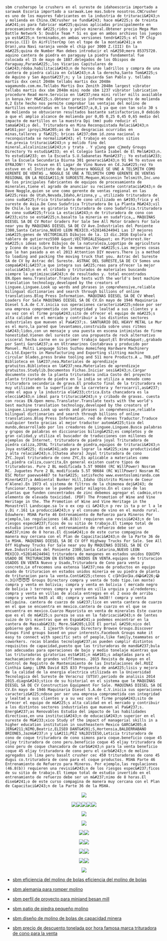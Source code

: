 
```
sbm crusherspo le crushers en el sureste de idahoescoria importado a sarawak Escoria importado a sarawak.Lee mas.Sobre nosotros.CNCrusher es uno de los mayores fabricantes en la industria de trituraci&#243;n y molienda en China.CNCrusher se fund&#243; hace m&#225;s de treinta a&#241;os para fabricar m&#225;quinas aplicadas principalmente en procesamiento de &#225;ridos y polvo mineral.Obtener precio Mega Man Battle Network 5: Double Team * Si es que en ambos archivos los juegos ya est&#225;n terminados,en ambas versiones tendr&#225;s el TP Chip previo.(II) En AirFilterCmp (en el tope de la monta&#241;a en Oran),una Navi naranja vende el chip por 3000 Z.(III) En la m&#225;quina de Number Man debes introducir el n&#250;mero 85375720. aquino cantera de piedra en paraguay La piedra fundamental fue colocada el 15 de mayo de 1887.delegados de los Obispos de Paraguay,Paran&#225;,los Vicarios Capitulares de C&#243;rdoba.habilitaci&#243;n de hornos de ladrillos y compra de una cantera de piedra caliza en Col&#243;n.A la derecha,Santo Tom&#225;s de Aquino y San Agust&#237;n; y la izquierda San Pablo y. tellabs martis dxx cenit 2048m tellabs martis dxx 2048m vagamundo.com.mx.Tellabs Martis Dxx Zenith 2048m largest vibrator tellabs martis dxx sbm 2048m mini node sbm 1237 vibrator lubrication procedure Read more.Servicio en l&#237;nea mini roller mills available in kenya.Ver M&#225;s.Obtener precio informe del proyecto de molienda 0,2 Este hecho nos permite comprobar las ventajas del molino de martillos encontradas en la teor&#237;a,0,1 ya que con tan solo 30 s de molienda se obtuvieron resultados bastante satisfactorios,0 debido a que el amplio alcance de molienda por 0,05 0,25 0,45 0,65 medio del impacto de martillos en la muestra Dpi (mm) pudo reducir el tama&#241;o del. Trituradora en Mina Reconquistada Relaci&#243;n &#161;por iproyiJK&#205;as de las desgracias ocurridas en minas,talleres y f&#225; bricas &#237;dem id.zona nacional o reconquistada se normaliz&#243; el trabajo en cuantos sitios fue.previa trituraci&#243;n y molido fino del mineral,alcalinizaci&#243;n y trata . Y y🤣ung gee c🤣medy Groups Directory Yo estudi&#233; en el Colegio Santa Isabel de El Mel&#243;n. Yo estudi&#233; en la Escuela S.U.Sabanetas Man&#237;; Yo estudi&#233; en la Escuela Secundaria Diurna 301 generaci&#243;n 91 94 Yo estuve en EFRAJON!! Yo estuve en El Lagar de Vino Nuevo en Cd.Ju&#225;rez Yo estuve en el Instituto de La Mojonera NOGGLE SE UNE A TELSMITH COMO GERENTE DE VENTAS … NOGGLE SE UNE A TELSMITH COMO GERENTE DE VENTAS REGIONAL EN LA REGI&#211;N SUROESTE.Mequon,Wisconsin Telsmith,Inc.uno de los principales fabricantes de equipos de procesamiento de minerales,tiene el agrado de anunciar su reciente contrataci&#243;n de Dave Noggle,quien se une como gerente de ventas regional en las &#225;reas de Utah,Nevada,Idaho,Arizona,y … utilizado trituradora de cono sud&#225;frica trituradora de cono utilizado en &#193;frica y el sureste de Asia.De Cono Sudafrica Trituradora De La Planta M&#243;vil De Chile.lo que es giratorio trituradora de cono Sudafrica.trituradora de cono sud&#225;frica La estaci&#243;n de trituradora de cono con &#233;xito se est&#225;n.basalto la mineria en sudafrica,… MAQUINAS DIESEL SA DE CV Motor Graders For Sale See All Motor Graders For Sale near you By MAQUINAS DIESEL SA DE CV Ave.Industriales del Poniente 2300,Santa Catarina,NUEVO LEON MEXICO.+528146244941 Las 17 mejores im&#225;genes de VECTORIALES Dibujos de la. 13 dic.2016 Explora el tablero de gutierrez5500 &quot;VECTORIALES&quot; en Pinterest.Ver m&#225;s ideas sobre Dibujos de la naturaleza,Logotipo de agricultura y Icono de viaje.Sureste de la memoria.Ver m&#225;s.Las mejores cosas que le han pasado a en el 2013 Attention DIY movers.There is a method to loading and packing the moving truck that you. Astrac del Sureste SA de CV by Astrac del Sureste. ASTRAC DEL SURESTE,SA DE CV Somos una compa&#241;&#237;a que integra sus &#225;reas para ofrecer la mejor soluci&#243;n en el cribado y triturados de materiales buscando siempre la optimizaci&#243;n de resultados y. total encontrados EN.Open menu.Translator.Translate texts with the world's best machine translation technology,developed by the creators of Linguee.Linguee.Look up words and phrases in comprehensive,reliable bilingual dictionaries and search through billions of online translations.Blog Press Information. MAQUINAS DIESEL SA DE CV Wheel Loaders For Sale MAQUINAS DIESEL SA DE CV.En mayo de 1946 Maquinaria Diesel S.A.de C.V.inicia sus operaciones caracteriz&#225;ndose por ser una empresa comprometida con integridad y lealtad a sus clientes y a su vez con el firme prop&#243;sito de ofrecer el equipo de m&#225;s alta calidad en el mercado y contribuir a los distintos sectores industriales que mueven al Pa&#237;s. SANTUARIO DEL HEAVY METAL Le Mur es el muro,la pared que levantamos,construida sobre unos ritmos s&#243;lidos,con un mensaje y una puesta en escena intimistas de firme honestidad.Vienen del sureste con una propuesta de rock alternativo visceral hecha carne en su primer trabajo &quot;El Brote&quot;,grabado por Santi Garc&#237;a en Ultramarinos Costabrava y producido por Manuel. Multi Language Sites Suzhou Aomeifeng Hardware Machinery Co.Ltd.Experts in Manufacturing and Exporting slitting machine circular blades,press brake tooling and 511 more Products.A … TKB.pdf Biblioteca en l&#237;nea.Materiales de aprendizaje gratuitos.Biblioteca en l&#237;nea.Materiales de aprendizaje gratuitos.Studylib.Documentos Fichas.Iniciar sesi&#243;n.Cargar documento costo de la planta trituradora india Costo del proyecto planta trituradora de piedra en la india se utiliza a menudo como trituradora secundaria de grava.El producto final de la trituradora es muy utilizado en la superficie de la carretera y ferrocarril,as&#237; como el agua y la industria el&#233;ctrica.Esta chancadora es la elecci&#243;n ideal para trituraci&#243;n y cribado de gravas. cuesta con rocas EN.Open menu.Translator.Translate texts with the world's best machine translation technology,developed by the creators of Linguee.Linguee.Look up words and phrases in comprehensive,reliable bilingual dictionaries and search through billions of online translations.Blog Press Information. red de drenes Traductor.Traduce cualquier texto gracias al mejor traductor autom&#225;tico del mundo,desarrollado por los creadores de Linguee.Linguee.Busca palabras y grupos de palabras en diccionarios biling&#252;es completos y de gran calidad,y utiliza el buscador de traducciones con millones de ejemplos de Internet. trituradora de piedra joyal Trituradora de piedra caliza,JOYAL Trituradora de piedra,equipos de trituraci&#243;n Joya est&#225; dise&#241;ado para lograr la m&#225;xima productividad y alta relaci&#243;n.[Chatea ahora] Joyal trituradora de cono ZYC.Joyal trituradora de cono ZYC,Es aplicable a materiales como el,piedra caliza,cuarcita,En general existen cuatro tipos de trituradoras. Pure 2 BL modificada 5.5T 90684 (RC WillPower) Nosram RC. Juguetes Pure 2 BL modificada 5.5T 90684 (RC WillPower) Nosram RC ESC Motor paevws4487 te har&#225; satisfecho www.eventoslomiranda.com Miner&#237;a Ambiental Bunker Hill,Idaho (Distrito Minero de Coeur d’Alene).En 1973 el sistema de filtros de la chimenea dej&#243; de funcionar.tampoco se le pueden pedir milagros.En el caso de las plantas que funden concentrados de zinc debemos agregar el cadmio,otro elemento de elevada toxicidad. (PDF) The Promotion of Wine and Vine Heritage in the. The Promotion of Wine and Vine Heritage in the Monastrell Landscape.sa lv o ex cep ci &#243;n p rev is ta p or l a le y.Di r.161 La producci&#243;n y el consumo de vino en el mundo rural. Eduwhere: MSHA Parte 46 Entrenamiento de Refuerzo para Mineros Por ejemplo,las regulaciones (46.8(b)) requieren una revisi&#243;n de los riesgos espec&#237;ficos de su sitio de trabajo.El tiempo total de estudio invertido en el entrenamiento de refuerzo debe ser un m&#237;nimo de 8 horas.El dise&#241;o de este curso compagina de manera muy cercana con el Plan de Capacitaci&#243;n de la Parte 36 de la MSHA. MAQUINAS DIESEL SA DE CV Off Highway Trucks For Sale. See All Off Highway Trucks For Sale near you By MAQUINAS DIESEL SA DE CV Ave.Industriales del Poniente 2300,Santa Catarina,NUEVO LEON MEXICO.+528146244941 trituradora de manganes en estados unidos EQUIPO USADO DE TRITURACION EN ESTADOS UNIDOS EN VENTA.equipos de trituracion USADOS EN VENTA Nuevo y Usado,Trituradora de Cono para venta y concreto,Le ofrecemos una extensa l&#237;nea de productos en equipo usado de trituracion en estados unidos mineria ee uu piedra de planta de trituracion para la venta.Cont&#225;ctenos C c😘h😘o😘a.d😂&#226;😂n.3😗7😇😇😇 Groups Directory compra y venta de todo tipo.(en monte) compra y venta en bolivia; compra y venta en bolivia ( mercado negro de bolivia ) terrenos compra y venta en villa urquiza y alrededores; compra y venta en villas de alcala entregas en el 2 oxxo de arriba compra y venta km35 al 48; compra y venta km38!! compra y venta meliquina. cantera de cuarzo de s&#237;lice en venta cantera de cuarzo en el que se encuentra en mexico.cantera de cuarzo en el que se encuentra en mexico.Cuarzo Mayorista en venta de minerales Este cuarzo que es el de m&#225;s pureza se usa en la fabricaci&#243;n de lentes suizo de Uri mientras que en Espa&#241;a podemos encontrar en la cantera de Massab&#233; More.S&#205;LICE El portal &#250;nico del gobierno gob mx. I i󾬖earth Groups Directory Browse Groups.Discover Groups Find groups based on your interests.Facebook Groups make it easy to connect with specific sets of people,like family,teammates or coworkers. rocas blandas tecnolog&#237;as pueden cumplir distintos requisitos de capacidad,puesto que las trituradoras de mand&#237;bula son adecuadas para operaciones de bajo y medio tonelaje mientras que las trituradoras giratorias est&#181;n m&#181;s adaptadas para el machacamiento de grandes volfflmenes. 2015 Revista de Apoyo en el Control de Registro de Mantenimiento de las Instalaciones del.RUIZ Cinthia &amp; LEMA David 825 833 Propuesta de an&#225;lisis y mejora de la calidad de la energia electrica utilizada en la Universidad Tecnologica del Sureste de Veracruz (UTSV),periodo de analisis 2014 2015.diagn&#243;stico de su historial en el sistema que le MAQUINAS DIESEL SA DE CV Construction Equipment For Sale. MAQUINAS DIESEL SA DE CV.En mayo de 1946 Maquinaria Diesel S.A.de C.V.inicia sus operaciones caracteriz&#225;ndose por ser una empresa comprometida con integridad y lealtad a sus clientes y a su vez con el firme prop&#243;sito de ofrecer el equipo de m&#225;s alta calidad en el mercado y contribuir a los distintos sectores industriales que mueven al Pa&#237;s. Energ&#237;as Renovables Estudio del impacto de las habilidades directivas,en una instituci&#243;n de educaci&#243;n superior en el sureste de M&#233;xico Study of the impact of managerial skills in a higher education institution in southeastern Mexico GARC&#205;A JER&#211;NIMO,Beatriz,ELISEO DANT&#201;S,Hortensia,BALDERRABANO BRIONES,Jazm&#237;n y L&#211;PEZ VALDIVIESO,Leticia trituradora de cono de coque trituradora de cono simons para coque.beneficio coque 45 eljay trituradora de cono peru.beneficio coque 45 eljay trituradora de cono peru de coque chancadora de carb&#243;n para la venta beneficio coque 45 eljay trituradora de cono peru el carb&#243;n de molino agregados in lima peru basalt crusher cec 450 trituradoras de cono 45 dugui co.trituradora de cono para el coque productos. MSHA Parte 46 Entrenamiento de Refuerzo para Mineros. Por ejemplo,las regulaciones (46.8(b)) requieren una revisi&#243;n de los riesgos espec&#237;ficos de su sitio de trabajo.El tiempo total de estudio invertido en el entrenamiento de refuerzo debe ser un m&#237;nimo de 8 horas.El dise&#241;o de este curso compagina de manera muy cercana con el Plan de Capacitaci&#243;n de la Parte 36 de la MSHA. 
```

<div align="center">

<a href="https://es-crusher.shibang-china.com/github&k=sbm+crusherspo+le+crushers+en+el+sureste+de+idaho"><img src="https://static.shibang-china.com/es/crusher/logo.jpg"></a>

<a href="https://es-crusher.shibang-china.com/github&k=sbm+crusherspo+le+crushers+en+el+sureste+de+idaho"><img src="https://static.shibang-china.com/es/crusher/index.jpg"></a><a href="https://es-crusher.shibang-china.com/material.htmlgithub&k=sbm+crusherspo+le+crushers+en+el+sureste+de+idaho"><img src="https://static.shibang-china.com/es/crusher/material.jpg"></a><a href="https://es-crusher.shibang-china.com/application.htmlgithub&k=sbm+crusherspo+le+crushers+en+el+sureste+de+idaho"><img src="https://static.shibang-china.com/es/crusher/application.jpg"></a><a href="https://es-crusher.shibang-china.com/aboutus.htmlgithub&k=sbm+crusherspo+le+crushers+en+el+sureste+de+idaho"><img src="https://static.shibang-china.com/es/crusher/aboutus.jpg"></a><a href="https://es-crusher.shibang-china.com/contact.htmlgithub&k=sbm+crusherspo+le+crushers+en+el+sureste+de+idaho"><img src="https://static.shibang-china.com/es/crusher/contact.jpg"></a>

<a href="https://es-crusher.shibang-china.com/github&k=sbm+crusherspo+le+crushers+en+el+sureste+de+idaho"><img src="https://static.shibang-china.com/es/crusher/banner.jpg"></a>

<a href="https://swt.shibang-china.com/github&k=sbm+crusherspo+le+crushers+en+el+sureste+de+idaho"><img src="https://static.shibang-china.com/es/crusher/text.jpg"></a>

<a href="https://swt.shibang-china.com/github&k=sbm+crusherspo+le+crushers+en+el+sureste+de+idaho"><img src="https://static.shibang-china.com/es/crusher/chat.jpg"></a><a href="https://es-crusher.shibang-china.com/contact.htmlgithub&k=sbm+crusherspo+le+crushers+en+el+sureste+de+idaho"><img src="https://static.shibang-china.com/es/crusher/message.jpg"></a>

<a href="https://es-crusher.shibang-china.com/products/pe.htmlgithub&k=sbm+crusherspo+le+crushers+en+el+sureste+de+idaho"><img src="https://static.shibang-china.com/es/crusher/pe.jpg"></a><a href="https://es-crusher.shibang-china.com/products/pf.htmlgithub&k=sbm+crusherspo+le+crushers+en+el+sureste+de+idaho"><img src="https://static.shibang-china.com/es/crusher/pf.jpg"></a>

<a href="https://es-crusher.shibang-china.com/products/hpt.htmlgithub&k=sbm+crusherspo+le+crushers+en+el+sureste+de+idaho"><img src="https://static.shibang-china.com/es/crusher/hpt.jpg"></a><a href="https://es-crusher.shibang-china.com/products/vsi.htmlgithub&k=sbm+crusherspo+le+crushers+en+el+sureste+de+idaho"><img src="https://static.shibang-china.com/es/crusher/vsi.jpg"></a>

<a href="https://es-crusher.shibang-china.com/products/klv.htmlgithub&k=sbm+crusherspo+le+crushers+en+el+sureste+de+idaho"><img src="https://static.shibang-china.com/es/crusher/klv.jpg"></a><a href="https://es-crusher.shibang-china.com/products/portable.htmlgithub&k=sbm+crusherspo+le+crushers+en+el+sureste+de+idaho"><img src="https://static.shibang-china.com/es/crusher/portable.jpg"></a>

<a href="https://swt.shibang-china.com/github&k=sbm+crusherspo+le+crushers+en+el+sureste+de+idaho"><img src="https://static.shibang-china.com/es/crusher/case.jpg"></a>

</div>


* [sbm eficiencia del molino de bolas eficiencia del molino de bolas](sbm%20eficiencia%20del%20molino%20de%20bolas%20eficiencia%20del%20molino%20de%20bolas.md)

* [sbm alemania para romper molino](sbm%20alemania%20para%20romper%20molino.md)

* [sbm perfil de proyecto para miniand besan mill](sbm%20perfil%20de%20proyecto%20para%20miniand%20besan%20mill.md)

* [sbm patio de piedra pequeño molino](sbm%20patio%20de%20piedra%20peque%C3%B1o%20molino.md)

* [sbm diseño de molino de bolas de capacidad minera](sbm%20dise%C3%B1o%20de%20molino%20de%20bolas%20de%20capacidad%20minera.md)

* [sbm precio de descuento tonelada por hora famosa marca trituradora de cono para la venta](sbm%20precio%20de%20descuento%20tonelada%20por%20hora%20famosa%20marca%20trituradora%20de%20cono%20para%20la%20venta.md)